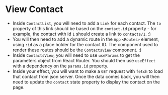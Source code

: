# View Contact

- Inside `ContactList`, you will need to add a `Link` for each contact. The `to` property of this link should be based on the `contact.id` property - for example, the contact with id `1` should create a link to `contacts/1`. :)
- You will then need to add a dynamic route in the `App` `<Routes>` element, using `:id` as a place holder for the contact ID. The component used to render these routes should be the `ContactsView` component. :)
- Inside `ContactsView`, you will need to use `useParams` to get the parameters object from React Router. You should then use `useEffect` with a dependency on the `params.id` property. 
- Inside your effect, you will want to make a `GET` request with `fetch` to load that contact from json server. Once the data comes back, you will then need to update the `contact` state property to display the contact on the page.